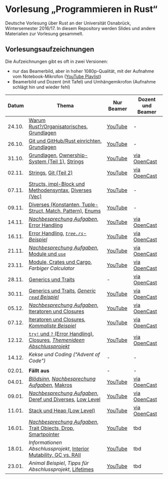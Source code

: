 # Vorlesung „Programmieren in Rust“

Deutsche Vorlesung über Rust an der Universität Osnabrück, Wintersemester 2016/17. In diesem Repository werden Slides und andere Materialien zur Vorlesung gesammelt.

## Vorlesungsaufzeichnungen

Die Aufzeichnungen gibt es oft in zwei Versionen:

- nur das Beamerbild, aber in hoher 1080p-Qualität, mit der Aufnahme vom Notebook-Mikrofon ([YouTube Playlist](https://www.youtube.com/playlist?list=PL0Ur-09iGhpwMbNiVTBeHmIjs0GuIXhNg))
- Beamerbild und Dozent (mit Tafel) und Umhängemikrofon (Aufnahme schlägt hin und wieder fehl)

| Datum  | Thema | Nur Beamer | Dozent und Beamer |
| ------ | ----- | ------------------------ | ---------------------------- |
| 24.10. | [Warum Rust?/Organisatorisches][s0], [Grundlagen][s1] | [YouTube](https://www.youtube.com/watch?v=lQ36K1htRDY) | - |
| 26.10. | [Git und GitHub/Rust einrichten][s2], [Grundlagen][s1] | [YouTube](https://www.youtube.com/watch?v=k6KKO7QfhNQ) | - |
| 31.10. | [Grundlagen](s1), [Ownership-System (Teil 1)][s3], [Strings][s4] | [YouTube](https://www.youtube.com/watch?v=1dr2CDxBRuo) | [via OpenCast](https://video4.virtuos.uos.de/engage/theodul/ui/core.html?id=2a7b1a55-5b47-4e13-bd11-45d5b6e3c2a2) |
| 02.11. | [Strings][s4], [Git (Teil 2)][s5] | [YouTube](https://www.youtube.com/watch?v=Hiez8zq3yNg) | [via OpenCast](https://video4.virtuos.uos.de/engage/theodul/ui/core.html?id=15898062-d625-48f3-9bd4-518710271568) |
| 07.11. | [Structs, impl-Block und Methodensyntax][s6], [Diverses (Vec)][s7] | [YouTube](https://www.youtube.com/watch?v=EGogoHQUeLE) | - |
| 09.11. | [Diverses (Konstanten, Tuple-Struct, Match, Pattern)][s7], [Enums](s8) | [YouTube](https://www.youtube.com/watch?v=PHEYNPtWIbs) | - |
| 14.11. | [*Nachbesprechung Aufgaben*][t3], [Error Handling][s9] | [YouTube](https://www.youtube.com/watch?v=YYb0fIELE1Q) | [via OpenCast](https://video4.virtuos.uos.de/engage/theodul/ui/core.html?id=2efa047b-8c2a-4545-bd6b-3c36d208f33f) |
| 16.11. | [Error Handling][s9], [*`tree.rs`-Beispiel*][m1] | [YouTube](https://youtu.be/lJzYi5TqtEY) | [via OpenCast](https://video4.virtuos.uos.de/engage/theodul/ui/core.html?id=1cac1644-d054-4fce-b59b-6214730abf19) |
| 21.11. | [*Nachbesprechung Aufgaben*][t4], [Module und `use`][s10] | [YouTube](https://youtu.be/04dpIX5njy8) | [via OpenCast](https://video4.virtuos.uos.de/engage/theodul/ui/core.html?id=96da9ffc-91eb-4d90-b89b-11696580e084) |
| 23.11. | [Module, Crates und Cargo][s10], *Farbiger Calculator* | [YouTube](https://youtu.be/mpfAaSVTe78) | [via OpenCast](https://video4.virtuos.uos.de/engage/theodul/ui/core.html?id=bac86875-bbeb-42dc-9970-55af51c9f017) |
| 28.11. | [Generics und Traits][s11] | - | [via OpenCast](https://video4.virtuos.uos.de/engage/theodul/ui/core.html?id=7859a587-aa3c-470e-8f17-34d62dc66984) |
| 30.11. | [Generics und Traits][s11], [*Generic `read` Beispiel*][m2] | [YouTube](https://www.youtube.com/watch?v=QUWfNqC-7nI) | [via OpenCast](https://video4.virtuos.uos.de/engage/theodul/ui/core.html?id=2c961a8f-e86e-4335-9a6f-90e8a6d435f5) |
| 05.12. | [*Nachbesprechung Aufgaben*][t6], [Iteratoren und Closures][s12] | [YouTube](https://youtu.be/YnYKzpmMv40) | [via OpenCast](https://video4.virtuos.uos.de/engage/theodul/ui/core.html?id=e4db0cac-c233-4ae7-9c62-5cd1d6e2ab16) |
| 07.12. | [Iteratoren und Closures][s12], [*Kommaliste Beispiel*][m3] | [YouTube](https://www.youtube.com/watch?v=Ku0001U4o9A) | [via OpenCast](https://video4.virtuos.uos.de/engage/theodul/ui/core.html?id=5c64074c-80ff-40ce-84ee-5dc4cb349ff5) |
| 12.12. | [`try!` und `?` (Error Handling)][s9], [Closures][s12], [*Themenideen Abschlussprojekt*][m4] | [YouTube](https://www.youtube.com/watch?v=-tc0tHWuJm8) | [via OpenCast](https://video4.virtuos.uos.de/engage/theodul/ui/core.html?id=7da62492-0c14-41e5-b9a5-ad00dfece221) |
| 14.12. | *Kekse und Coding ("Advent of Code")* | - | - |
| | | | |
| 02.01. | **Fällt aus** | - | - |
| 04.01. | [*Blödsinn*][b1], [*Nachbesprechung Aufgaben*][t8], [Makros][s13] | [YouTube](https://youtu.be/nPF-0zE5i9Q) | [via OpenCast](https://video4.virtuos.uos.de/engage/theodul/ui/core.html?id=8f7ff3e0-389d-4c98-82ac-5d708b4a1aaa) |
| 09.01. | [*Nachbesprechung Aufgaben*][t9], [Deref und Diverses][s14], [Low Level][s15] | [YouTube](https://youtu.be/TdJKs_Dq2Cs) | [via OpenCast](https://video4.virtuos.uos.de/engage/theodul/ui/core.html?id=8f7ff3e0-389d-4c98-82ac-5d708b4a1aaa) |
| 11.01. | [Stack und Heap (Low Level)][s15] | [YouTube](https://youtu.be/Unda8t9cxw8) | [via OpenCast](https://video4.virtuos.uos.de/engage/theodul/ui/core.html?id=31d04ddc-80a3-4344-a2c4-b4a0316f2e3a) |
| 16.01. | [*Nachbesprechung Aufgaben*][t10], [Trait Objects, Drop, Smartpointer][s16] | [YouTube](https://youtu.be/vjQ7qx6RcRY) | tbd |
| 18.01. | *Informationen Abschlussprojekt*, [Interior Mutability, GC vs. RAII][s16] | [YouTube](https://www.youtube.com/watch?v=1rTtz7qHW68) | tbd |
| 23.01. | *Animal Beispiel*, *Tipps für Abschlussprojekt*, [Lifetimes][s17] | [YouTube](https://youtu.be/1ND79YMDV54) | tbd |


[s0]: https://github.com/LukasKalbertodt/programmieren-in-rust/blob/master/slides/00-Warum-Rust.pdf
[s1]: https://github.com/LukasKalbertodt/programmieren-in-rust/blob/master/slides/01-Grundlagen.pdf
[s2]: https://github.com/LukasKalbertodt/programmieren-in-rust/blob/master/slides/02-Git-GitHub-Rust-Environment.pdf
[s3]: https://github.com/LukasKalbertodt/programmieren-in-rust/blob/master/slides/03-Ownership-System.pdf
[s4]: https://github.com/LukasKalbertodt/programmieren-in-rust/blob/master/slides/04-Strings.pdf
[s5]: https://github.com/LukasKalbertodt/programmieren-in-rust/blob/master/slides/05-Git-Teil-2.pdf
[s6]: https://github.com/LukasKalbertodt/programmieren-in-rust/blob/master/slides/06-Structs-Methoden.pdf
[s7]: https://github.com/LukasKalbertodt/programmieren-in-rust/blob/master/slides/07-Vec-Konstanten-TypeAlias-TupleStruct-Match-Pattern.pdf
[s8]: https://github.com/LukasKalbertodt/programmieren-in-rust/blob/master/slides/08-Enums-Option-Result.pdf
[s9]: https://github.com/LukasKalbertodt/programmieren-in-rust/blob/master/slides/09-Error-Handling.pdf
[s10]: https://github.com/LukasKalbertodt/programmieren-in-rust/blob/master/slides/10-Module-Crates-Cargo.pdf
[s11]: https://github.com/LukasKalbertodt/programmieren-in-rust/blob/master/slides/11-Generic-Traits.pdf
[s12]: https://github.com/LukasKalbertodt/programmieren-in-rust/blob/master/slides/12-Iterators-Closures.pdf
[s13]: https://github.com/LukasKalbertodt/programmieren-in-rust/blob/master/slides/13-Makros.pdf
[s14]: https://github.com/LukasKalbertodt/programmieren-in-rust/blob/master/slides/14-Deref-und-Diverses.pdf
[s15]: https://github.com/LukasKalbertodt/programmieren-in-rust/blob/master/slides/15-Low-Level.pdf
[s16]: https://github.com/LukasKalbertodt/programmieren-in-rust/blob/master/slides/16-TraitObjects-Smartpointer-InteriorMutability-Drop-RAII.pdf
[s17]: 
https://github.com/LukasKalbertodt/programmieren-in-rust/blob/master/slides/17-Lifetimes-unvollst%C3%A4ndig.pdf

[m1]: https://github.com/LukasKalbertodt/programmieren-in-rust/blob/master/materialien/tree.rs
[m2]: https://github.com/LukasKalbertodt/programmieren-in-rust/blob/master/materialien/read.rs
[m3]: https://github.com/LukasKalbertodt/programmieren-in-rust/blob/master/materialien/comma-list-iter.rs
[m4]: https://github.com/LukasKalbertodt/programmieren-in-rust/blob/master/materialien/Zusammenfassung-und-Abschlussprojekt.pdf

[t3]: https://github.com/LukasKalbertodt/programmieren-in-rust/tree/master/aufgaben/sheet3
[t4]: https://github.com/LukasKalbertodt/programmieren-in-rust/tree/master/aufgaben/sheet4
[t6]: https://github.com/LukasKalbertodt/programmieren-in-rust/tree/master/aufgaben/sheet6
[t8]: https://github.com/LukasKalbertodt/programmieren-in-rust/tree/master/aufgaben/sheet8
[t9]: https://github.com/LukasKalbertodt/programmieren-in-rust/tree/master/aufgaben/sheet9
[t10]: https://github.com/LukasKalbertodt/programmieren-in-rust/tree/master/aufgaben/sheet10

[b0]: http://i.imgur.com/9g5gebP.jpg
[b1]: https://www.youtube.com/watch?v=d8q5C7UalZw&list=PL5YlUpv9iiO0WsosBlAZfL64BBCALECkW
